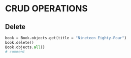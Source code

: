 # CRUD OPERATIONS

## Delete

```python
book = Book.objects.get(title = "Nineteen Eighty-Four")
book.delete()
Book.objects.all()
# comment
```
